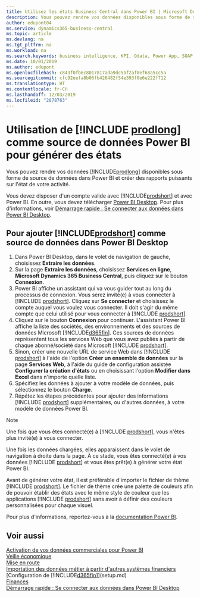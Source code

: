 ```yaml
---
title: Utilisez les états Business Central dans Power BI | Microsoft Docs
description: Vous pouvez rendre vos données disponibles sous forme de source de données dans Power BI et créer des rapports puissants sur l'état de votre activité.
author: edupont04
ms.service: dynamics365-business-central
ms.topic: article
ms.devlang: na
ms.tgt_pltfrm: na
ms.workload: na
ms.search.keywords: business intelligence, KPI, Odata, Power App, SOAP, analysis
ms.date: 10/01/2019
ms.author: edupont
ms.openlocfilehash: c843f0fb6c8017817ada9dc5bf2af0ef68a5cc5a
ms.sourcegitcommit: cfc92eefa8b06fb426482f54e393f0e6e222f712
ms.translationtype: HT
ms.contentlocale: fr-CH
ms.lasthandoff: 12/03/2019
ms.locfileid: "2878763"
---
```

# <a name="using-include-prodlongincludesprodlongmd-as-power-bi-data-source-for-building-reports"></a>Utilisation de [!INCLUDE [prodlong](includes/prodlong.md)] comme source de données Power BI pour générer des états

Vous pouvez rendre vos données [!INCLUDE[prodlong](includes/prodlong.md)] disponibles sous forme de source de données dans Power BI et créer des rapports puissants sur l'état de votre activité.  

Vous devez disposer d'un compte valide avec [!INCLUDE[prodshort](includes/prodshort.md)] et avec Power BI. En outre, vous devez télécharger [Power BI Desktop](https://powerbi.microsoft.com/desktop/). Pour plus d'informations, voir [Démarrage rapide : Se connecter aux données dans Power BI Desktop](/power-bi/desktop-quickstart-connect-to-data).  

## <a name="to-add-includeprodshortincludesprodshortmd-as-a-data-source-in-power-bi-desktop"></a>Pour ajouter [!INCLUDE[prodshort](includes/prodshort.md)] comme source de données dans Power BI Desktop

1. Dans Power BI Desktop, dans le volet de navigation de gauche, choisissez **Extraire les données**.
2. Sur la page **Extraire les données**, choisissez **Services en ligne**, **Microsoft Dynamics 365 Business Central**, puis cliquez sur le bouton **Connexion**.
3. Power BI affiche un assistant qui va vous guider tout au long du processus de connexion. Vous serez invité(e) à vous connecter à [!INCLUDE [prodshort](includes/prodshort.md)]. Cliquez sur **Se connecter** et choisissez le compte auquel vous voulez vous connecter. Il doit s'agir du même compte que celui utilisé pour vous connecter à [!INCLUDE [prodshort](includes/prodshort.md)].
4. Cliquez sur le bouton **Connexion** pour continuer. L'assistant Power BI affiche la liste des sociétés, des environnements et des sources de données Microsoft [!INCLUDE[d365fin](includes/d365fin_md.md)]. Ces sources de données représentent tous les services Web que vous avez publiés à partir de chaque abonné/société dans Microsoft [!INCLUDE [prodshort](includes/prodshort.md)].
5. Sinon, créer une nouvelle URL de service Web dans [!INCLUDE [prodshort](includes/prodshort.md)] à l'aide de l'option **Créer un ensemble de données** sur la page **Services Web**, à l'aide du guide de configuration assistée **Configurer la création d'états** ou en choisissant l'option **Modifier dans Excel** dans n'importe quelle liste.
6. Spécifiez les données à ajouter à votre modèle de données, puis sélectionnez le bouton **Charge**.
7. Répétez les étapes précédentes pour ajouter des informations [!INCLUDE [prodshort](includes/prodshort.md)] supplémentaires, ou d'autres données, à votre modèle de données Power BI.

> [!NOTE]  
> Une fois que vous êtes connecté(e) à [!INCLUDE [prodshort](includes/prodshort.md)], vous n'êtes plus invité(e) à vous connecter.

Une fois les données chargées, elles apparaissent dans le volet de navigation à droite dans la page. À ce stade, vous êtes connecté(e) à vos données [!INCLUDE [prodshort](includes/prodshort.md)] et vous êtes prêt(e) à générer votre état Power BI.  

Avant de générer votre état, il est préférable d'importer le fichier de thème [!INCLUDE [prodshort](includes/prodshort.md)].  Le fichier de thème crée une palette de couleurs afin de pouvoir établir des états avec le même style de couleur que les applications [!INCLUDE [prodshort](includes/prodshort.md)] sans avoir à définir des couleurs personnalisées pour chaque visuel.

Pour plus d'informations, reportez-vous à la [documentation Power BI](/power-bi/consumer/power-bi-consumer-landing/).

## <a name="see-also"></a>Voir aussi

[Activation de vos données commerciales pour Power BI](admin-powerbi.md)  
[Veille économique](bi.md)  
[Mise en route](product-get-started.md)  
[Importation des données métier à partir d'autres systèmes financiers](across-import-data-configuration-packages.md)  
[Configuration de [!INCLUDE[d365fin](includes/d365fin_md.md)]](setup.md)  
[Finances](finance.md)  
[Démarrage rapide : Se connecter aux données dans Power BI Desktop](/power-bi/desktop-quickstart-connect-to-data)  

